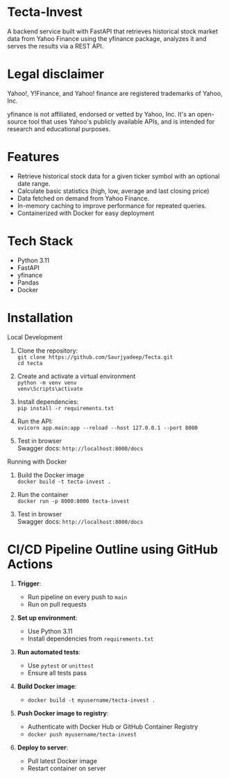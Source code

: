 # Tecta-Invest
A backend service built with FastAPI that retrieves historical stock market data from Yahoo Finance using the yfinance package, analyzes it and serves the results via a REST API.

# Legal disclaimer

Yahoo!, Y!Finance, and Yahoo! finance are registered trademarks of Yahoo, Inc.

yfinance is not affiliated, endorsed or vetted by Yahoo, Inc. It's an open-source tool that uses Yahoo's publicly available APIs, and is intended for research and educational purposes.

# Features

- Retrieve historical stock data for a given ticker symbol with an optional date range.
- Calculate basic statistics (high, low, average and last closing price)
- Data fetched on demand from Yahoo Finance.
- In-memory caching to improve performance for repeated queries.
- Containerized with Docker for easy deployment

# Tech Stack
- Python 3.11
- FastAPI
- yfinance
- Pandas
- Docker

# Installation

Local Development

1. Clone the repository:  
`git clone https://github.com/Saurjyadeep/Tecta.git`  
`cd tecta`

2. Create and activate a virtual environment  
`python -m venv venv`  
`venv\Scripts\activate`

3. Install dependencies:  
`pip install -r requirements.txt`

4. Run the API:      
`uvicorn app.main:app --reload --host 127.0.0.1 --port 8000`

5. Test in browser  
Swagger docs: `http://localhost:8000/docs`


Running with Docker
1. Build the Docker image  
`docker build -t tecta-invest .`

2. Run the container  
`docker run -p 8000:8000 tecta-invest`

3. Test in browser  
Swagger docs: `http://localhost:8000/docs`

# CI/CD Pipeline Outline using GitHub Actions

1. **Trigger**:
   - Run pipeline on every push to `main`
   - Run on pull requests

2. **Set up environment**:
   - Use Python 3.11
   - Install dependencies from `requirements.txt`

3. **Run automated tests**:
   - Use `pytest` or `unittest`
   - Ensure all tests pass

4. **Build Docker image**:
   - `docker build -t myusername/tecta-invest .`

5. **Push Docker image to registry**:
   - Authenticate with Docker Hub or GitHub Container Registry
   - `docker push myusername/tecta-invest`

6. **Deploy to server**:
   - Pull latest Docker image
   - Restart container on server

